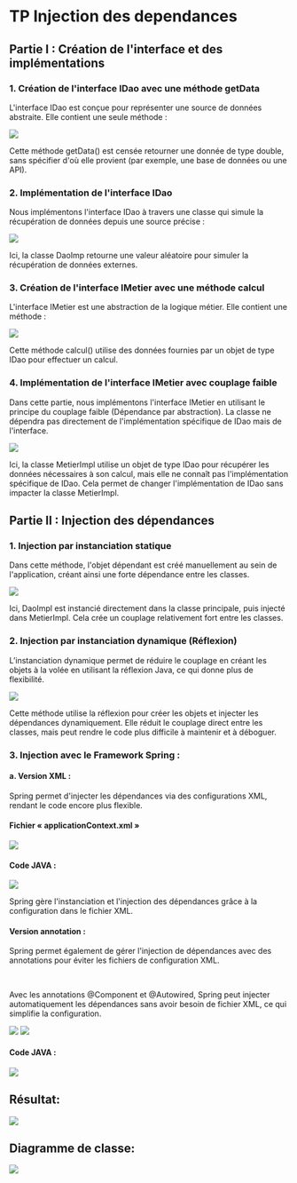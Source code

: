 <h1>TP Injection des dependances</h1>
<h2>Partie I : Création de l'interface et des implémentations</h2>
<h3>1. Création de l'interface IDao avec une méthode getData</h3>
<p>L'interface IDao est conçue pour représenter une source de données abstraite. Elle contient une seule
méthode :</p>
<img src="CAPTURES/Image1.png">
<p>Cette méthode getData() est censée retourner une donnée de type double, sans spécifier d'où elle
provient (par exemple, une base de données ou une API).</p>
<h3>2. Implémentation de l'interface IDao</h3>
<p>Nous implémentons l'interface IDao à travers une classe qui simule la récupération de données depuis
une source précise :</p>
<img src="CAPTURES/Image2.png">
<p>Ici, la classe DaoImp retourne une valeur aléatoire pour simuler la récupération de données externes.
</p>
<h3>3. Création de l'interface IMetier avec une méthode calcul
</h3>
<p>L'interface IMetier est une abstraction de la logique métier. Elle contient une méthode :</p>
<img src="CAPTURES/Image3.png">
<p>Cette méthode calcul() utilise des données fournies par un objet de type IDao pour effectuer un
calcul.</p>
<h3>4. Implémentation de l'interface IMetier avec couplage faible</h3>
<p>Dans cette partie, nous implémentons l'interface IMetier en utilisant le principe du couplage faible
(Dépendance par abstraction). La classe ne dépendra pas directement de l'implémentation spécifique de
IDao mais de l'interface.
</p>
<img src="CAPTURES/Image4.png">
<p>Ici, la classe MetierImpl utilise un objet de type IDao pour récupérer les données nécessaires à son
calcul, mais elle ne connaît pas l'implémentation spécifique de IDao. Cela permet de changer
l'implémentation de IDao sans impacter la classe MetierImpl.</p>
<h2>Partie II : Injection des dépendances</h2>
<h3>1. Injection par instanciation statique</h3>
<p>Dans cette méthode, l'objet dépendant est créé manuellement au sein de l'application, créant ainsi une forte dépendance entre les classes.
</p>
<img src="CAPTURES/Image5.png">
<p>Ici, DaoImpl est instancié directement dans la classe principale, puis injecté dans MetierImpl. Cela
crée un couplage relativement fort entre les classes.
</p>
<h3>2. Injection par instanciation dynamique (Réflexion)</h3>
<p>L’instanciation dynamique permet de réduire le couplage en créant les objets à la volée en utilisant la
réflexion Java, ce qui donne plus de flexibilité.</p>
<img src="CAPTURES/Image6.png">
<p>Cette méthode utilise la réflexion pour créer les objets et injecter les dépendances dynamiquement. Elle
réduit le couplage direct entre les classes, mais peut rendre le code plus difficile à maintenir et à
déboguer.</p>
<h3>3. Injection avec le Framework Spring :
</h3>
<h4>a. Version XML :</h4>
<p>Spring permet d'injecter les dépendances via des configurations XML, rendant le code encore
plus flexible.</p>
<h4>Fichier « applicationContext.xml »</h4>
<img src="CAPTURES/Image7.png">
<h4>Code JAVA :</h4>
<img src="CAPTURES/Image8.png">
<p>Spring gère l'instanciation et l'injection des dépendances grâce à la configuration dans le fichier
XML.</p>
<h4>Version annotation :</h4>
<p>Spring permet également de gérer l'injection de dépendances avec des annotations pour éviter
les fichiers de configuration XML.
</p>
<br>
<p>Avec les annotations @Component et @Autowired, Spring peut injecter automatiquement
les dépendances sans avoir besoin de fichier XML, ce qui simplifie la configuration.</p>
<img src="CAPTURES/Image9.png">
<img src="CAPTURES/Image10.png">
<h4>Code JAVA :</h4>
<img src="CAPTURES/Image11.png">
<h2>Résultat:</h2>
<img src="CAPTURES/Res1.png">
<h2>Diagramme de classe: </h2>
<img src="CAPTURES/Diagramme.png">

